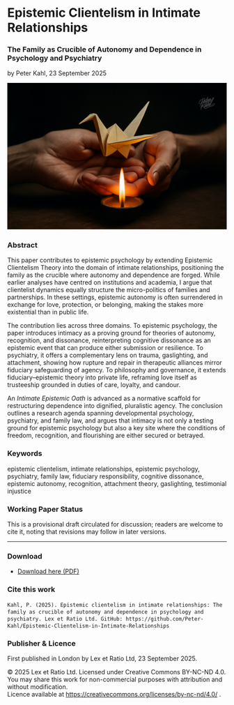 # Epistemic Clientelism in Intimate Relationships

### The Family as Crucible of Autonomy and Dependence in Psychology and Psychiatry

by Peter Kahl, 23 September 2025

![Two hands holding a delicate origami bird above a small flame of a candle. The bird is fragile yet emerging from fire.](https://github.com/Peter-Kahl/Epistemic-Clientelism-in-Intimate-Relationships/blob/main/origami.jpg?raw=true)

### Abstract

This paper contributes to epistemic psychology by extending Epistemic Clientelism Theory into the domain of intimate relationships, positioning the family as the crucible where autonomy and dependence are forged. While earlier analyses have centred on institutions and academia, I argue that clientelist dynamics equally structure the micro-politics of families and partnerships. In these settings, epistemic autonomy is often surrendered in exchange for love, protection, or belonging, making the stakes more existential than in public life.

The contribution lies across three domains. To epistemic psychology, the paper introduces intimacy as a proving ground for theories of autonomy, recognition, and dissonance, reinterpreting cognitive dissonance as an epistemic event that can produce either submission or resilience. To psychiatry, it offers a complementary lens on trauma, gaslighting, and attachment, showing how rupture and repair in therapeutic alliances mirror fiduciary safeguarding of agency. To philosophy and governance, it extends fiduciary–epistemic theory into private life, reframing love itself as trusteeship grounded in duties of care, loyalty, and candour.

An _Intimate Epistemic Oath_ is advanced as a normative scaffold for restructuring dependence into dignified, pluralistic agency. The conclusion outlines a research agenda spanning developmental psychology, psychiatry, and family law, and argues that intimacy is not only a testing ground for epistemic psychology but also a key site where the conditions of freedom, recognition, and flourishing are either secured or betrayed.

### Keywords

epistemic clientelism, intimate relationships, epistemic psychology, psychiatry, family law, fiduciary responsibility, cognitive dissonance, epistemic autonomy, recognition, attachment theory, gaslighting, testimonial injustice

### Working Paper Status

This is a provisional draft circulated for discussion; readers are welcome to cite it, noting that revisions may follow in later versions.

---

### Download

- [Download here (PDF)](https://raw.githubusercontent.com/Peter-Kahl/Epistemic-Clientelism-in-Intimate-Relationships/master/Kahl_P_Epistemic_Clientelism_in_Intimate_Relationships_2025-09-23.pdf)

### Cite this work

```
Kahl, P. (2025). Epistemic clientelism in intimate relationships: The family as crucible of autonomy and dependence in psychology and psychiatry. Lex et Ratio Ltd. GitHub: https://github.com/Peter-Kahl/Epistemic-Clientelism-in-Intimate-Relationships
```

### Publisher & Licence

First published in London by Lex et Ratio Ltd, 23 September 2025.

© 2025 Lex et Ratio Ltd. Licensed under Creative Commons BY-NC-ND 4.0.\
You may share this work for non-commercial purposes with attribution and without modification.\
Licence available at https://creativecommons.org/licenses/by-nc-nd/4.0/ .